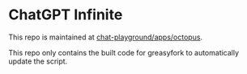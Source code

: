 # ChatGPT Infinite

This repo is maintained at [chat-playground/apps/octopus](https://github.com/mefengl/chat-playground/apps/octopus).

This repo only contains the built code for greasyfork to automatically update the script.
